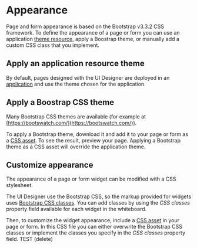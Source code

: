 # Appearance

Page and form appearance is based on the Bootstrap v3.3.2 CSS framework. To define the appearance of a page or form you can use an application [theme resource](themes.md), apply a Boostrap theme, or manually add a custom CSS class that you implement.

## Apply an application resource theme

By default, pages designed with the UI Designer are deployed in an [application](applications.md) and use the theme chosen for the application.

## Apply a Boostrap CSS theme

Many Bootstrap CSS themes are available (for example at [https://bootswatch.com/](https://bootswatch.com/)). 

To apply a Bootstrap theme, download it and add it to your page or form as a [CSS asset](assets.md). To see the result, preview your page. Applying a Bootstrap theme as a CSS asset will override the application theme.

## Customize appearance

The appearance of a page or form widget can be modified with a CSS stylesheet. 

The UI Designer use the Bootstrap CSS, so the markup provided for widgets uses [Bootstrap CSS classes](http://getbootstrap.com/css/#helper-classes). You can add classes by using the _CSS classes_ property field available for each widget in the whiteboard.

Then, to customize the widget appearance, include a [CSS asset](assets.md) in your page or form. In this CSS file you can either overwrite the Bootstrap CSS classes or implement the classes you specify in the _CSS classes_ property field.
TEST (delete)
